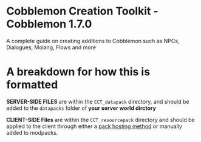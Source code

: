 # Cobblemon Creation Toolkit - Cobblemon 1.7.0
A complete guide on creating additions to Cobblemon such as NPCs, Dialogues, Molang, Flows and more

# A breakdown for how this is formatted

**SERVER-SIDE FILES** are within the ``CCT_datapack`` directory, and should be added to the ``datapacks`` folder of **your server world dirctory**


**CLIENT-SIDE Files** are within the ``CCT_resourcepack`` directory and should be applied to the client through either a [pack hosting method](https://modrinth.com/mod/polymer)  or manually added to modpacks.
